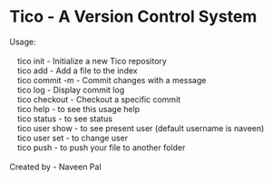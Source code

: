 # Tico - A Version Control System


Usage:<br>
<br>
&emsp;tico init                - Initialize a new Tico repository<br>
&emsp;tico add <file>          - Add a file to the index<br>
&emsp;tico commit -m <message> - Commit changes with a message<br>
&emsp;tico log                 - Display commit log<br>
&emsp;tico checkout <commit>   - Checkout a specific commit<br>
&emsp;tico help                - to see this usage help<br>
&emsp;tico status              - to see status<br>
&emsp;tico user show           - to see present user (default username is naveen)<br>
&emsp;tico user set <username> - to change user<br>
&emsp;tico push <path>         - to push your file to another folder<br>
  <br>
Created by - Naveen Pal<br>
